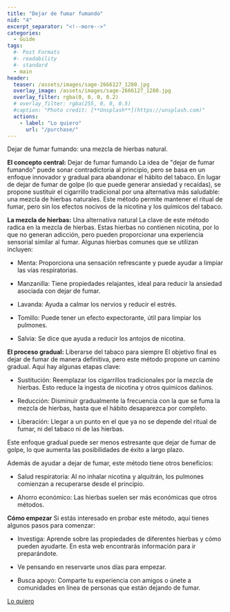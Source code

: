 ```yaml
---
title: "Dejar de fumar fumando"
nid: "4"
excerpt_separator: "<!--more-->"
categories:
  - Guide
tags:
  #- Post Formats
  #- readability
  #- standard
  - main
header:
  teaser: /assets/images/sage-2666127_1280.jpg
  overlay_image: /assets/images/sage-2666127_1280.jpg
  overlay_filter: rgba(0, 0, 0, 0.2)
  # overlay_filter: rgba(255, 0, 0, 0.5)
  #caption: "Photo credit: [**Unsplash**](https://unsplash.com)"
  actions:
    - label: "Lo quiero"
      url: "/purchase/"
---
```




Dejar de fumar fumando: una mezcla de hierbas natural.

<!--more-->

**El concepto central:** Dejar de fumar fumando
La idea de "dejar de fumar fumando" puede sonar contradictoria al principio, pero se basa en un enfoque innovador y gradual para abandonar el hábito del tabaco. En lugar de dejar de fumar de golpe (lo que puede generar ansiedad y recaídas), se propone sustituir el cigarrillo tradicional por una alternativa más saludable: una mezcla de hierbas naturales. Este método permite mantener el ritual de fumar, pero sin los efectos nocivos de la nicotina y los químicos del tabaco.

**La mezcla de hierbas:** Una alternativa natural
La clave de este método radica en la mezcla de hierbas. Estas hierbas no contienen nicotina, por lo que no generan adicción, pero pueden proporcionar una experiencia sensorial similar al fumar. Algunas hierbas comunes que se utilizan incluyen:

- Menta: Proporciona una sensación refrescante y puede ayudar a limpiar las vías respiratorias.

- Manzanilla: Tiene propiedades relajantes, ideal para reducir la ansiedad asociada con dejar de fumar.

- Lavanda: Ayuda a calmar los nervios y reducir el estrés.

- Tomillo: Puede tener un efecto expectorante, útil para limpiar los pulmones.

- Salvia: Se dice que ayuda a reducir los antojos de nicotina.


**El proceso gradual:** Liberarse del tabaco para siempre
El objetivo final es dejar de fumar de manera definitiva, pero este método propone un camino gradual. Aquí hay algunas etapas clave:

- Sustitución: Reemplazar los cigarrillos tradicionales por la mezcla de hierbas. Esto reduce la ingesta de nicotina y otros químicos dañinos.

- Reducción: Disminuir gradualmente la frecuencia con la que se fuma la mezcla de hierbas, hasta que el hábito desaparezca por completo.

- Liberación: Llegar a un punto en el que ya no se depende del ritual de fumar, ni del tabaco ni de las hierbas.

Este enfoque gradual puede ser menos estresante que dejar de fumar de golpe, lo que aumenta las posibilidades de éxito a largo plazo.

Además de ayudar a dejar de fumar, este método tiene otros beneficios:

- Salud respiratoria: Al no inhalar nicotina y alquitrán, los pulmones comienzan a recuperarse desde el principio.

- Ahorro económico: Las hierbas suelen ser más económicas que otros métodos.

**Cómo empezar**
Si estás interesado en probar este método, aquí tienes algunos pasos para comenzar:

- Investiga: Aprende sobre las propiedades de diferentes hierbas y cómo pueden ayudarte. En esta web encontrarás información para ir preparándote.

- Ve pensando en reservarte unos días para empezar.

- Busca apoyo: Comparte tu experiencia con amigos o únete a comunidades en línea de personas que están dejando de fumar.


[Lo quiero](../../purchase/)